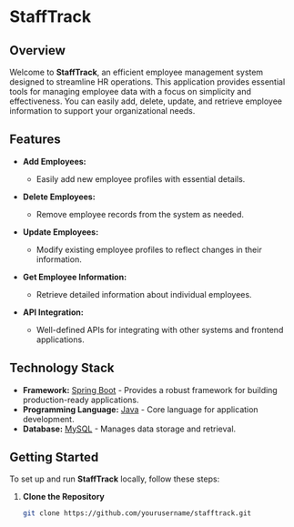# StaffTrack

## Overview

Welcome to **StaffTrack**, an efficient employee management system designed to streamline HR operations. This application provides essential tools for managing employee data with a focus on simplicity and effectiveness. You can easily add, delete, update, and retrieve employee information to support your organizational needs.

## Features

- **Add Employees:**
  - Easily add new employee profiles with essential details.

- **Delete Employees:**
  - Remove employee records from the system as needed.

- **Update Employees:**
  - Modify existing employee profiles to reflect changes in their information.

- **Get Employee Information:**
  - Retrieve detailed information about individual employees.

- **API Integration:**
  - Well-defined APIs for integrating with other systems and frontend applications.

## Technology Stack

- **Framework:** [Spring Boot](https://spring.io/projects/spring-boot) - Provides a robust framework for building production-ready applications.
- **Programming Language:** [Java](https://www.oracle.com/java/) - Core language for application development.
- **Database:** [MySQL](https://www.mysql.com/) - Manages data storage and retrieval.

## Getting Started

To set up and run **StaffTrack** locally, follow these steps:

1. **Clone the Repository**

   ```bash
   git clone https://github.com/yourusername/stafftrack.git
